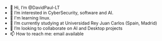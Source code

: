 - 👋 Hi, I’m @DavidPaul-LT
- 👀 I’m interested in CyberSecurity, software and AI.
- 🌱 I'm learning linux.
- 🌱 I’m currently studying at Universidad Rey Juan Carlos (Spain, Madrid)
- 💞️ I’m looking to collaborate on AI and Desktop projects
- 📫 How to reach me: email available

